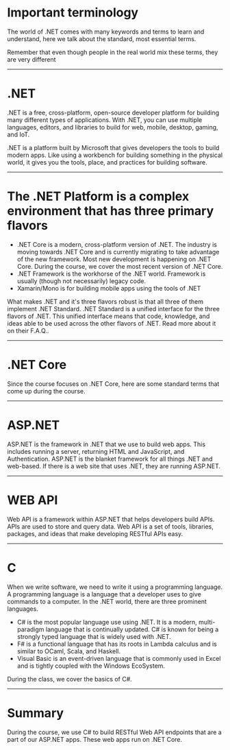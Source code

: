 # Important terminology

The world of .NET comes with many keywords and terms to learn and understand, here we talk about the standard, most essential terms.

Remember that even though people in the real world mix these terms, they are very different

---

# .NET

.NET is a free, cross-platform, open-source developer platform for building many different types of applications. With .NET, you can use multiple languages, editors, and libraries to build for web, mobile, desktop, gaming, and IoT.

.NET is a platform built by Microsoft that gives developers the tools to build modern apps. Like using a workbench for building something in the physical world, it gives you the tools, place, and practices for building software.

---

# The .NET Platform is a complex environment that has three primary flavors

- .NET Core is a modern, cross-platform version of .NET. The industry is moving towards .NET Core and is currently migrating to take advantage of the new framework. Most new development is happening on .NET Core. During the course, we cover the most recent version of .NET Core.
- .NET Framework is the workhorse of the .NET world. Framework is usually (though not necessarily) legacy code.
- Xamarin/Mono is for building mobile apps using the tools of .NET

What makes .NET and it's three flavors robust is that all three of them implement .NET Standard. .NET Standard is a unified interface for the three flavors of .NET. This unified interface means that code, knowledge, and ideas able to be used across the other flavors of .NET. Read more about it on their F.A.Q..

---

# .NET Core

Since the course focuses on .NET Core, here are some standard terms that come up during the course.

---

# ASP.NET

ASP.NET is the framework in .NET that we use to build web apps. This includes running a server, returning HTML and JavaScript, and Authentication. ASP.NET is the blanket framework for all things .NET and web-based. If there is a web site that uses .NET, they are running ASP.NET.

---

# WEB API

Web API is a framework within ASP.NET that helps developers build APIs. APIs are used to store and query data. Web API is a set of tools, libraries, packages, and ideas that make developing RESTful APIs easy.

---

# C

When we write software, we need to write it using a programming language. A programming language is a language that a developer uses to give commands to a computer. In the .NET world, there are three prominent languages.

- C# is the most popular language use using .NET. It is a modern, multi-paradigm language that is continually updated. C# is known for being a strongly typed language that is widely used with .NET.
- F# is a functional language that has its roots in Lambda calculus and is similar to OCaml, Scala, and Haskell.
- Visual Basic is an event-driven language that is commonly used in Excel and is tightly coupled with the Windows EcoSystem.

During the class, we cover the basics of C#.

---

# Summary

During the course, we use C# to build RESTful Web API endpoints that are a part of our ASP.NET apps. These web apps run on .NET Core.
